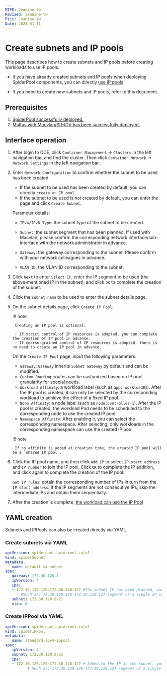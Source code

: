 ```yaml
---
MTPE: Jeanine-tw
Revised: Jeanine-tw
Pics: Jeanine-tw
Date: 2023-01-11
---
```


# Create subnets and IP pools

This page describes how to create subnets and IP pools before creating workloads to use IP pools.

- If you have already created subnets and IP pools when deploying SpiderPool components, you can directly [use IP pools](./usage.md).

- If you need to create new subnets and IP pools, refer to this document.

## Prerequisites

1. [SpiderPool successfully deployed.](../../modules/spiderpool/install.md)
2. [Multus with Macvlan/SR-IOV has been successfully deployed.](../../modules/multus-underlay/install.md)

## Interface operation

1. After login to DCE, click `Container Management` -> `Clusters` in the left navigation bar, and find the cluster. Then click `Container Network` -> `Network Settings` in the left navigation bar.

    

2. Enter `Network Configuration` to confirm whether the subnet to be used has been created.

    - If the subnet to be used has been created by default, you can directly `create an IP pool`.
    - If the subnet to be used is not created by default, you can enter the page and click `Create Subnet`.

    

    ​Parameter details:

    - `IPv4/IPv6 Type`: the subnet type of the subnet to be created.

    - `Subnet`: the subnet segment that has been planned. If used with Macvlan, please confirm the corresponding network interface/sub-interface with the network administrator in advance.

    - `Gateway`: the gateway corresponding to the subnet. Please confirm with your network colleagues in advance.
    ​
    - `VLAN ID`: the VLAN ID corresponding to the subnet.

3. Click `Next` to enter `Select IP`, enter the IP segment to be used (the above-mentioned IP in the subnet), and click `OK` to complete the creation of the subnet.

    

4. Click the `subnet name` to be used to enter the subnet details page.

    

5. On the subnet details page, click `Create IP Pool`.

    !!! note

        Creating an IP pool is optional.

        - If strict control of IP resources is adopted, you can complete the creation of IP pool in advance.
        - If coarse-grained control of IP resources is adopted, there is no need to create an IP pool in advance.

    On the `Create IP Pool` page, input the following parameters:

    

    - `Gateway`: `Gateway` inherits `Subnet Gateway` by default and can be modified.
    - `Custom Routing`: routes can be customized based on IP pool granularity for special needs.
    - `Workload Affinity`: a workload label (such as `app: workload01`). After the IP pool is created, it can only be selected by the corresponding workload to achieve the effect of a fixed IP pool.
    - `Node Affinity`: a node label (such as `node:controller-1`). After the IP pool is created, the workload Pod needs to be scheduled to the corresponding node to use the created IP pool.
    - `Namespace Affinity`: After enabling it, you can select the corresponding namespace. After selecting, only workloads in the corresponding namespace can use the created IP pool.

    !!! note

        If no affinity is added at creation time, the created IP pool will be a `shared IP pool`.

6. Click the IP pool name, and then click `Add IP` to select `IP start address` and `IP number` to join the IP pool. Click `OK` to complete the IP addition, and click again to complete the creation of the IP pool.

    `Get IP rules`: obtain the corresponding number of IPs in turn from the `IP start address`. If the IP segments are not consecutive IPs, skip the intermediate IPs and obtain them sequentially.

    

7. After the creation is complete, [the workload can use the IP Pool](../../modules/spiderpool/usage.md)

## YAML creation

Subnets and IPPools can also be created directly via YAML.

### Create subnets via YAML

```yaml
apiVersion: spiderpool.spidernet.io/v1
kind: SpiderSubnet
metadata:
   name: default-v4-subnet
spec:
   gateway: 172.30.120.1
   ipVersion: 4
   ips:
   - 172.30.120.126-172.30.120.127 #The subnet IP has been planned, and the IP segment can be entered
       #Such as: 72.30.120.126-172.30.120.127 segment or a single IP such as: 172.30.120.126
   subnet: 172.30.120.0/21
   vlan: 0
```

### Create IPPool via YAML

```yaml
apiVersion: spiderpool.spidernet.io/v1
kind: SpiderIPPool
metadata:
   name: standard-ipv4-ippool
spec:
   ipVersion: 4
   subnet: 172.30.120.0/21
   ips:
   - 172.30.120.126-172.30.120.127 # Added to the IP in the subnet, you can enter the IP segment
          # Such as: 172.30.120.126-172.30.120.127 segment or a single IP such as: 172.30.120.126
```
